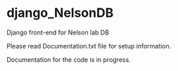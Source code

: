django_NelsonDB
===============

Django front-end for Nelson lab DB 

Please read Documentation.txt file for setup information.

Documentation for the code is in progress. 
